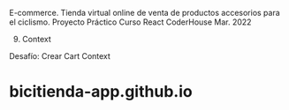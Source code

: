 E-commerce. Tienda virtual online de venta de productos accesorios para el ciclismo.
Proyecto Práctico Curso React CoderHouse Mar. 2022


9. Context

Desafío: Crear Cart Context

# bicitienda-app.github.io
